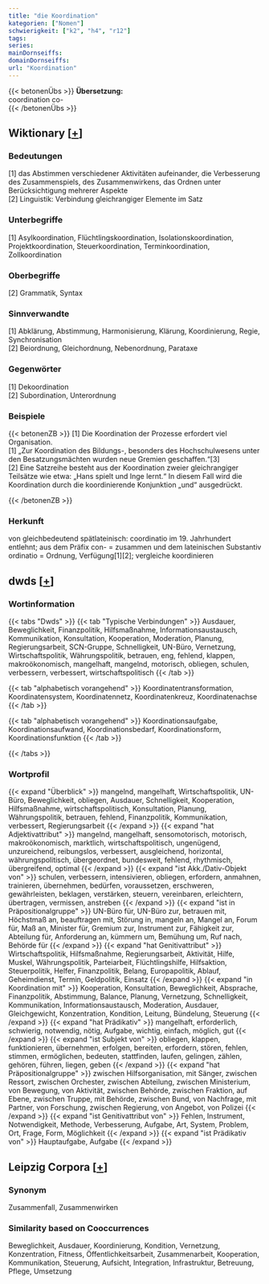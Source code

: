 ```yaml
---
title: "die Koordination"
kategorien: ["Nomen"]
schwierigkeit: ["k2", "h4", "r12"]
tags:
series:
mainDornseiffs:
domainDornseiffs:
url: "Koordination"
---
```


{{< betonenÜbs >}}
**Übersetzung:**  
coordination co-  
{{< /betonenÜbs >}}

## Wiktionary [[+](https://de.wiktionary.org/wiki/Koordination)]

### Bedeutungen
[1] das Abstimmen verschiedener Aktivitäten aufeinander, die Verbesserung des Zusammenspiels, des Zusammenwirkens, das Ordnen unter Berücksichtigung mehrerer Aspekte  
[2] Linguistik: Verbindung gleichrangiger Elemente im Satz  

### Unterbegriffe
[1] Asylkoordination, Flüchtlingskoordination, Isolationskoordination, Projektkoordination, Steuerkoordination, Terminkoordination, Zollkoordination  

### Oberbegriffe
[2] Grammatik, Syntax  

### Sinnverwandte
[1] Abklärung, Abstimmung, Harmonisierung, Klärung, Koordinierung, Regie, Synchronisation  
[2] Beiordnung, Gleichordnung, Nebenordnung, Parataxe  

### Gegenwörter
[1] Dekoordination  
[2] Subordination, Unterordnung  

### Beispiele
{{< betonenZB >}}
[1] Die Koordination der Prozesse erfordert viel Organisation.  
[1] „Zur Koordination des Bildungs-, besonders des Hochschulwesens unter den Besatzungsmächten wurden neue Gremien geschaffen.“[3]  
[2] Eine Satzreihe besteht aus der Koordination zweier gleichrangiger Teilsätze wie etwa: „Hans spielt und Inge lernt.“ In diesem Fall wird die Koordination durch die koordinierende Konjunktion „und“ ausgedrückt.  

{{< /betonenZB >}}
### Herkunft
von gleichbedeutend spätlateinisch: coordinatio im 19. Jahrhundert entlehnt; aus dem Präfix con- = zusammen und dem lateinischen Substantiv ordinatio = Ordnung, Verfügung[1][2]; vergleiche koordinieren  



## dwds [[+](https://www.dwds.de/wb/Koordination)]

### Wortinformation
{{< tabs "Dwds" >}}
{{< tab "Typische Verbindungen" >}}
Ausdauer, Beweglichkeit, Finanzpolitik, Hilfsmaßnahme, Informationsaustausch, Kommunikation, Konsultation, Kooperation, Moderation, Planung, Regierungsarbeit, SCN-Gruppe, Schnelligkeit, UN-Büro, Vernetzung, Wirtschaftspolitik, Währungspolitik, betrauen, eng, fehlend, klappen, makroökonomisch, mangelhaft, mangelnd, motorisch, obliegen, schulen, verbessern, verbessert, wirtschaftspolitisch
{{< /tab >}}

{{< tab "alphabetisch vorangehend" >}}
Koordinatentransformation, Koordinatensystem, Koordinatennetz, Koordinatenkreuz, Koordinatenachse
{{< /tab >}}

{{< tab "alphabetisch vorangehend" >}}
Koordinationsaufgabe, Koordinationsaufwand, Koordinationsbedarf, Koordinationsform, Koordinationsfunktion
{{< /tab >}}

{{< /tabs >}}

### Wortprofil
{{< expand "Überblick" >}} mangelnd, mangelhaft, Wirtschaftspolitik, UN-Büro, Beweglichkeit, obliegen, Ausdauer, Schnelligkeit, Kooperation, Hilfsmaßnahme, wirtschaftspolitisch, Konsultation, Planung, Währungspolitik, betrauen, fehlend, Finanzpolitik, Kommunikation, verbessert, Regierungsarbeit {{< /expand >}}
{{< expand "hat Adjektivattribut" >}} mangelnd, mangelhaft, sensomotorisch, motorisch, makroökonomisch, marktlich, wirtschaftspolitisch, ungenügend, unzureichend, reibungslos, verbessert, ausgleichend, horizontal, währungspolitisch, übergeordnet, bundesweit, fehlend, rhythmisch, übergreifend, optimal {{< /expand >}}
{{< expand "ist Akk./Dativ-Objekt von" >}} schulen, verbessern, intensivieren, obliegen, erfordern, anmahnen, trainieren, übernehmen, bedürfen, voraussetzen, erschweren, gewährleisten, beklagen, verstärken, steuern, vereinbaren, erleichtern, übertragen, vermissen, anstreben {{< /expand >}}
{{< expand "ist in Präpositionalgruppe" >}} UN-Büro für, UN-Büro zur, betrauen mit, Höchstmaß an, beauftragen mit, Störung in, mangeln an, Mangel an, Forum für, Maß an, Minister für, Gremium zur, Instrument zur, Fähigkeit zur, Abteilung für, Anforderung an, kümmern um, Bemühung um, Ruf nach, Behörde für {{< /expand >}}
{{< expand "hat Genitivattribut" >}} Wirtschaftspolitik, Hilfsmaßnahme, Regierungsarbeit, Aktivität, Hilfe, Muskel, Währungspolitik, Parteiarbeit, Flüchtlingshilfe, Hilfsaktion, Steuerpolitik, Helfer, Finanzpolitik, Belang, Europapolitik, Ablauf, Geheimdienst, Termin, Geldpolitik, Einsatz {{< /expand >}}
{{< expand "in Koordination mit" >}} Kooperation, Konsultation, Beweglichkeit, Absprache, Finanzpolitik, Abstimmung, Balance, Planung, Vernetzung, Schnelligkeit, Kommunikation, Informationsaustausch, Moderation, Ausdauer, Gleichgewicht, Konzentration, Kondition, Leitung, Bündelung, Steuerung {{< /expand >}}
{{< expand "hat Prädikativ" >}} mangelhaft, erforderlich, schwierig, notwendig, nötig, Aufgabe, wichtig, einfach, möglich, gut {{< /expand >}}
{{< expand "ist Subjekt von" >}} obliegen, klappen, funktionieren, übernehmen, erfolgen, bereiten, erfordern, stören, fehlen, stimmen, ermöglichen, bedeuten, stattfinden, laufen, gelingen, zählen, gehören, führen, liegen, geben {{< /expand >}}
{{< expand "hat Präpositionalgruppe" >}} zwischen Hilfsorganisation, mit Sänger, zwischen Ressort, zwischen Orchester, zwischen Abteilung, zwischen Ministerium, von Bewegung, von Aktivität, zwischen Behörde, zwischen Fraktion, auf Ebene, zwischen Truppe, mit Behörde, zwischen Bund, von Nachfrage, mit Partner, von Forschung, zwischen Regierung, von Angebot, von Polizei {{< /expand >}}
{{< expand "ist Genitivattribut von" >}} Fehlen, Instrument, Notwendigkeit, Methode, Verbesserung, Aufgabe, Art, System, Problem, Ort, Frage, Form, Möglichkeit {{< /expand >}}
{{< expand "ist Prädikativ von" >}} Hauptaufgabe, Aufgabe {{< /expand >}}

## Leipzig Corpora [[+](https://corpora.uni-leipzig.de/en/res?word=Koordination&corpusId=deu_newscrawl-public_2018)]


### Synonym
Zusammenfall, Zusammenwirken


### Similarity based on Cooccurrences
Beweglichkeit, Ausdauer, Koordinierung, Kondition, Vernetzung, Konzentration, Fitness, Öffentlichkeitsarbeit, Zusammenarbeit, Kooperation, Kommunikation, Steuerung, Aufsicht, Integration, Infrastruktur, Betreuung, Pflege, Umsetzung

